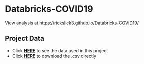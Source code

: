 # Databricks-COVID19

View analysis at https://rickslick3.github.io/Databricks-COVID19/ 

## Project Data
- Click [**HERE**](https://ourworldindata.org/covid-vaccinations) to see the data used in this project
- Click [**HERE**](https://covid.ourworldindata.org/data/owid-covid-data.csv) to download the .csv directly
